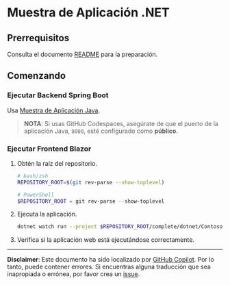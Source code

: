 # Muestra de Aplicación .NET

## Prerrequisitos

Consulta el documento [README](../../README.md) para la preparación.

## Comenzando

### Ejecutar Backend Spring Boot

Usa [Muestra de Aplicación Java](../java/).

> **NOTA**: Si usas GitHub Codespaces, asegúrate de que el puerto de la aplicación Java, `8080`, esté configurado como **público**.

### Ejecutar Frontend Blazor

1. Obtén la raíz del repositorio.

    ```bash
    # bash/zsh
    REPOSITORY_ROOT=$(git rev-parse --show-toplevel)
    ```

    ```powershell
    # PowerShell
    $REPOSITORY_ROOT = git rev-parse --show-toplevel
    ```

1. Ejecuta la aplicación.

    ```bash
    dotnet watch run --project $REPOSITORY_ROOT/complete/dotnet/Contoso.BlazorApp
    ```

1. Verifica si la aplicación web está ejecutándose correctamente.

---

**Disclaimer**: Este documento ha sido localizado por [GitHub Copilot](https://docs.github.com/copilot/about-github-copilot/what-is-github-copilot). Por lo tanto, puede contener errores. Si encuentras alguna traducción que sea inapropiada o errónea, por favor crea un [issue](https://github.com/microsoft/github-copilot-vibe-coding-workshop/issues/new).
